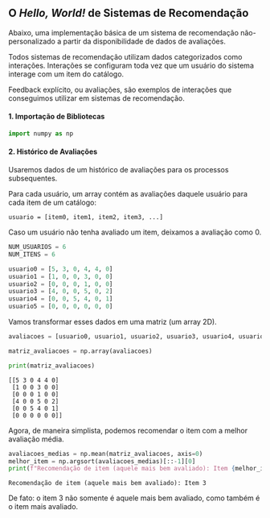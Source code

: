 ## O *Hello, World!* de Sistemas de Recomendação

Abaixo, uma implementação básica de um sistema de recomendação não-personalizado a partir da disponibilidade de dados de avaliações.

Todos sistemas de recomendação utilizam dados categorizados como interações. Interações se configuram toda vez que um usuário do sistema interage com um item do catálogo. 

Feedback explícito, ou avaliações, são exemplos de interações que conseguimos utilizar em sistemas de recomendação.

#### 1. Importação de Bibliotecas


```python
import numpy as np
```

#### 2. Histórico de Avaliações

Usaremos dados de um histórico de avaliações para os processos subsequentes.

Para cada usuário, um array contém as avaliações daquele usuário para cada item de um catálogo:

`usuario = [item0, item1, item2, item3, ...]`

Caso um usuário não tenha avaliado um item, deixamos a avaliação como 0.


```python
NUM_USUARIOS = 6
NUM_ITENS = 6

usuario0 = [5, 3, 0, 4, 4, 0]
usuario1 = [1, 0, 0, 3, 0, 0]
usuario2 = [0, 0, 0, 1, 0, 0]
usuario3 = [4, 0, 0, 5, 0, 2]
usuario4 = [0, 0, 5, 4, 0, 1]
usuario5 = [0, 0, 0, 0, 0, 0]
```

Vamos transformar esses dados em uma matriz (um array 2D).


```python
avaliacoes = [usuario0, usuario1, usuario2, usuario3, usuario4, usuario5]

matriz_avaliacoes = np.array(avaliacoes)
```


```python
print(matriz_avaliacoes)
```

    [[5 3 0 4 4 0]
     [1 0 0 3 0 0]
     [0 0 0 1 0 0]
     [4 0 0 5 0 2]
     [0 0 5 4 0 1]
     [0 0 0 0 0 0]]


Agora, de maneira simplista, podemos recomendar o item com a melhor avaliação média.


```python
avaliacoes_medias = np.mean(matriz_avaliacoes, axis=0)
melhor_item = np.argsort(avaliacoes_medias)[::-1][0]
print(f"Recomendação de item (aquele mais bem avaliado): Item {melhor_item}")
```

    Recomendação de item (aquele mais bem avaliado): Item 3


De fato: o item 3 não somente é aquele mais bem avaliado, como também é o item mais avaliado.
